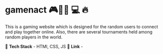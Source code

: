 # gamenact 🎮🎱🎲 💻 🔥

This is a gaming website which is designed for the random users to connect and play together online.
Also, there are several tournaments held among random players in the world.

🔴 **Tech Stack** - HTMl, CSS, JS
🔗 **Link** - 
